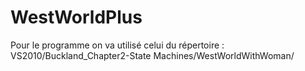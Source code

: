 # WestWorldPlus

Pour le programme on va utilisé celui du répertoire : 
VS2010/Buckland_Chapter2-State Machines/WestWorldWithWoman/
